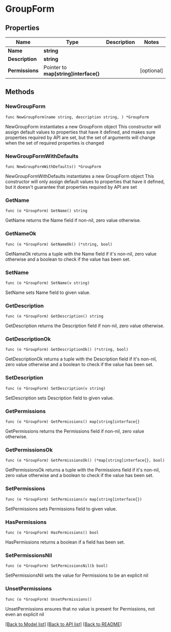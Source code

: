 # GroupForm

## Properties

Name | Type | Description | Notes
------------ | ------------- | ------------- | -------------
**Name** | **string** |  | 
**Description** | **string** |  | 
**Permissions** | Pointer to **map[string]interface{}** |  | [optional] 

## Methods

### NewGroupForm

`func NewGroupForm(name string, description string, ) *GroupForm`

NewGroupForm instantiates a new GroupForm object
This constructor will assign default values to properties that have it defined,
and makes sure properties required by API are set, but the set of arguments
will change when the set of required properties is changed

### NewGroupFormWithDefaults

`func NewGroupFormWithDefaults() *GroupForm`

NewGroupFormWithDefaults instantiates a new GroupForm object
This constructor will only assign default values to properties that have it defined,
but it doesn't guarantee that properties required by API are set

### GetName

`func (o *GroupForm) GetName() string`

GetName returns the Name field if non-nil, zero value otherwise.

### GetNameOk

`func (o *GroupForm) GetNameOk() (*string, bool)`

GetNameOk returns a tuple with the Name field if it's non-nil, zero value otherwise
and a boolean to check if the value has been set.

### SetName

`func (o *GroupForm) SetName(v string)`

SetName sets Name field to given value.


### GetDescription

`func (o *GroupForm) GetDescription() string`

GetDescription returns the Description field if non-nil, zero value otherwise.

### GetDescriptionOk

`func (o *GroupForm) GetDescriptionOk() (*string, bool)`

GetDescriptionOk returns a tuple with the Description field if it's non-nil, zero value otherwise
and a boolean to check if the value has been set.

### SetDescription

`func (o *GroupForm) SetDescription(v string)`

SetDescription sets Description field to given value.


### GetPermissions

`func (o *GroupForm) GetPermissions() map[string]interface{}`

GetPermissions returns the Permissions field if non-nil, zero value otherwise.

### GetPermissionsOk

`func (o *GroupForm) GetPermissionsOk() (*map[string]interface{}, bool)`

GetPermissionsOk returns a tuple with the Permissions field if it's non-nil, zero value otherwise
and a boolean to check if the value has been set.

### SetPermissions

`func (o *GroupForm) SetPermissions(v map[string]interface{})`

SetPermissions sets Permissions field to given value.

### HasPermissions

`func (o *GroupForm) HasPermissions() bool`

HasPermissions returns a boolean if a field has been set.

### SetPermissionsNil

`func (o *GroupForm) SetPermissionsNil(b bool)`

 SetPermissionsNil sets the value for Permissions to be an explicit nil

### UnsetPermissions
`func (o *GroupForm) UnsetPermissions()`

UnsetPermissions ensures that no value is present for Permissions, not even an explicit nil

[[Back to Model list]](../README.md#documentation-for-models) [[Back to API list]](../README.md#documentation-for-api-endpoints) [[Back to README]](../README.md)


